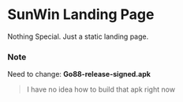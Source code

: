 # SunWin Landing Page

Nothing Special. Just a static landing page.

### Note
Need to change: **Go88-release-signed.apk**  

> I have no idea how to build that apk right now